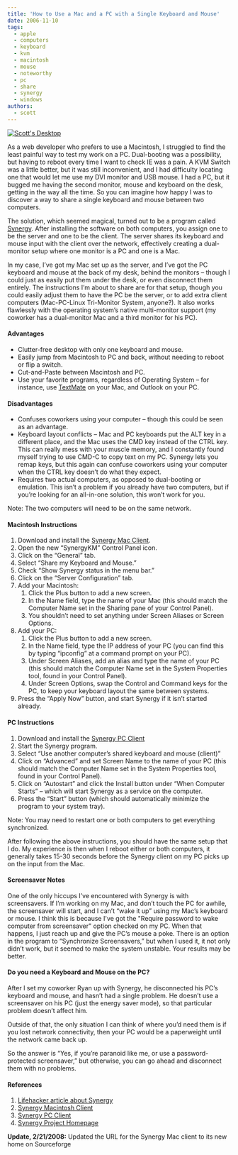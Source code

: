```yaml
---
title: 'How to Use a Mac and a PC with a Single Keyboard and Mouse'
date: 2006-11-10
tags:
  - apple
  - computers
  - keyboard
  - kvm
  - macintosh
  - mouse
  - noteworthy
  - pc
  - share
  - synergy
  - windows
authors:
  - scott
---
```


[![Scott's Desktop](/images/293400158_62566fffb8.jpg)](http://www.flickr.com/photos/spaceninja/293400158/)

As a web developer who prefers to use a Macintosh, I struggled to find the least painful way to test my work on a PC. Dual-booting was a possibility, but having to reboot every time I want to check IE was a pain. A KVM Switch was a little better, but it was still inconvenient, and I had difficulty locating one that would let me use my DVI monitor and USB mouse. I had a PC, but it bugged me having the second monitor, mouse and keyboard on the desk, getting in the way all the time. So you can imagine how happy I was to discover a way to share a single keyboard and mouse between two computers.

The solution, which seemed magical, turned out to be a program called [Synergy](http://synergy2.sourceforge.net/). After installing the software on both computers, you assign one to be the server and one to be the client. The server shares its keyboard and mouse input with the client over the network, effectively creating a dual-monitor setup where one monitor is a PC and one is a Mac.

In my case, I’ve got my Mac set up as the server, and I’ve got the PC keyboard and mouse at the back of my desk, behind the monitors – though I could just as easily put them under the desk, or even disconnect them entirely. The instructions I’m about to share are for that setup, though you could easily adjust them to have the PC be the server, or to add extra client computers (Mac-PC-Linux Tri-Monitor System, anyone?). It also works flawlessly with the operating system’s native multi-monitor support (my coworker has a dual-monitor Mac and a third monitor for his PC).

#### Advantages

- Clutter-free desktop with only one keyboard and mouse.
- Easily jump from Macintosh to PC and back, without needing to reboot or flip a switch.
- Cut-and-Paste between Macintosh and PC.
- Use your favorite programs, regardless of Operating System – for instance, use [TextMate](http://www.macromates.com/) on your Mac, and Outlook on your PC.

#### Disadvantages

- Confuses coworkers using your computer – though this could be seen as an advantage.
- Keyboard layout conflicts – Mac and PC keyboards put the ALT key in a different place, and the Mac uses the CMD key instead of the CTRL key. This can really mess with your muscle memory, and I constantly found myself trying to use CMD-C to copy text on my PC. Synergy lets you remap keys, but this again can confuse coworkers using your computer when the CTRL key doesn’t do what they expect.
- Requires two actual computers, as opposed to dual-booting or emulation. This isn’t a problem if you already have two computers, but if you’re looking for an all-in-one solution, this won’t work for you.

Note: The two computers will need to be on the same network.

#### Macintosh Instructions

1. Download and install the [Synergy Mac Client](http://sourceforge.net/projects/synergykm/).
2. Open the new “SynergyKM” Control Panel icon.
3. Click on the “General” tab.
4. Select “Share my Keyboard and Mouse.”
5. Check “Show Synergy status in the menu bar.”
6. Click on the “Server Configuration” tab.
7. Add your Macintosh:
   1. Click the Plus button to add a new screen.
   2. In the Name field, type the name of your Mac (this should match the Computer Name set in the Sharing pane of your Control Panel).
   3. You shouldn’t need to set anything under Screen Aliases or Screen Options.
8. Add your PC:
   1. Click the Plus button to add a new screen.
   2. In the Name field, type the IP address of your PC (you can find this by typing “ipconfig” at a command prompt on your PC).
   3. Under Screen Aliases, add an alias and type the name of your PC (this should match the Computer Name set in the System Properties tool, found in your Control Panel).
   4. Under Screen Options, swap the Control and Command keys for the PC, to keep your keyboard layout the same between systems.
9. Press the “Apply Now” button, and start Synergy if it isn’t started already.

#### PC Instructions

1. Download and install the [Synergy PC Client](http://sourceforge.net/project/showfiles.php?group_id=59275&release_id=300224)
2. Start the Synergy program.
3. Select “Use another computer’s shared keyboard and mouse (client)”
4. Click on “Advanced” and set Screen Name to the name of your PC (this should match the Computer Name set in the System Properties tool, found in your Control Panel).
5. Click on “Autostart” and click the Install button under “When Computer Starts” – which will start Synergy as a service on the computer.
6. Press the “Start” button (which should automatically minimize the program to your system tray).

Note: You may need to restart one or both computers to get everything synchronized.

After following the above instructions, you should have the same setup that I do. My experience is then when I reboot either or both computers, it generally takes 15-30 seconds before the Synergy client on my PC picks up on the input from the Mac.

#### Screensaver Notes

One of the only hiccups I’ve encountered with Synergy is with screensavers. If I’m working on my Mac, and don’t touch the PC for awhile, the screensaver will start, and I can’t “wake it up” using my Mac’s keyboard or mouse. I think this is because I've got the "Require password to wake computer from screensaver" option checked on my PC. When that happens, I just reach up and give the PC’s mouse a poke. There is an option in the program to “Synchronize Screensavers,” but when I used it, it not only didn’t work, but it seemed to make the system unstable. Your results may be better.

#### Do you need a Keyboard and Mouse on the PC?

After I set my coworker Ryan up with Synergy, he disconnected his PC’s keyboard and mouse, and hasn’t had a single problem. He doesn’t use a screensaver on his PC (just the energy saver mode), so that particular problem doesn’t affect him.

Outside of that, the only situation I can think of where you’d need them is if you lost network connectivity, then your PC would be a paperweight until the network came back up.

So the answer is “Yes, if you’re paranoid like me, or use a password-protected screensaver,” but otherwise, you can go ahead and disconnect them with no problems.

#### References

1. [Lifehacker article about Synergy](http://lifehacker.com/software/productivity/how-to-turn-your-dualmonitor-pc-into-a-dual-macpc-system-106123.php)
2. [Synergy Macintosh Client](http://sourceforge.net/projects/synergykm/)
3. [Synergy PC Client](http://sourceforge.net/project/showfiles.php?group_id=59275&release_id=300224)
4. [Synergy Project Homepage](http://synergy2.sourceforge.net/)

**Update, 2/21/2008:** Updated the URL for the Synergy Mac client to its new home on Sourceforge
